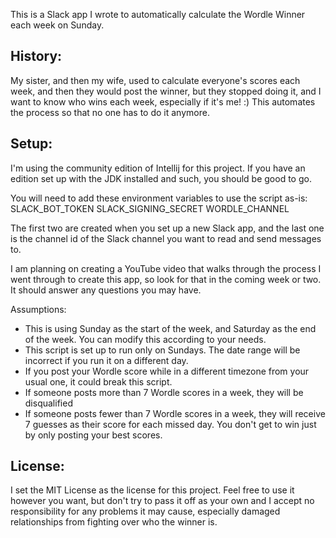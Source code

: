 This is a Slack app I wrote to automatically calculate the Wordle Winner
each week on Sunday. 

## History:
My sister, and then my wife, used to calculate everyone's scores each
week, and then they would post the winner, but they stopped doing it,
and I want to know who wins each week, especially if it's me! :)
This automates the process so that no one has to do it anymore.

## Setup:
I'm using the community edition of Intellij for this project. If you have
an edition set up with the JDK installed and such, you should be good to go.

You will need to add these environment variables to use the script as-is:
SLACK_BOT_TOKEN
SLACK_SIGNING_SECRET
WORDLE_CHANNEL

The first two are created when you set up a new Slack app, and the last
one is the channel id of the Slack channel you want to read and send 
messages to.

I am planning on creating a YouTube video that walks through the process
I went through to create this app, so look for that in the coming week or
two. It should answer any questions you may have.

Assumptions:
* This is using Sunday as the start of the week, and Saturday as the end 
    of the week. You can modify this according to your needs.
* This script is set up to run only on Sundays. The date range will be 
    incorrect if you run it on a different day.
* If you post your Wordle score while in a different timezone from your usual one, it could break this script.
* If someone posts more than 7 Wordle scores in a week, they will be
disqualified
* If someone posts fewer than 7 Wordle scores in a week, they will receive
7 guesses as their score for each missed day. You don't get to win just
by only posting your best scores.

## License:
I set the MIT License as the license for this project. Feel free to use
it however you want, but don't try to pass it off as your own and I
accept no responsibility for any problems it may cause, especially
damaged relationships from fighting over who the winner is.

